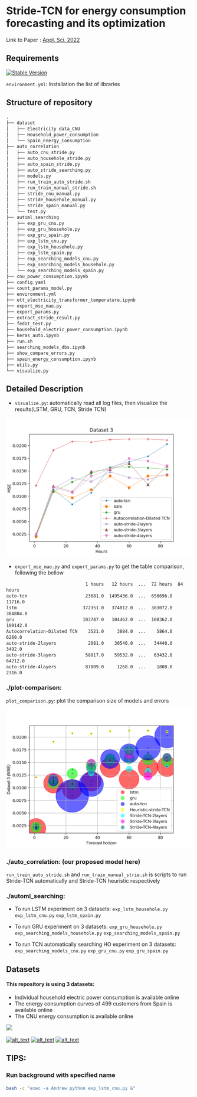# Stride-TCN for energy consumption forecasting and its optimization
Link to Paper : [Appl. Sci. 2022](https://www.mdpi.com/2076-3417/12/19/9422)

## Requirements
[![Stable Version](https://img.shields.io/badge/tcn-3.4.0-blue)](https://pypi.org/project/keras-tcn/)

`environment.yml`: Installation the list of libraries

## Structure of repository

```
.
├── dataset
│   ├── Electricity data_CNU
│   ├── Household_power_consumption
│   └── Spain_Energy_Consumption
├── auto_correlation
│   ├── auto_cnu_stride.py
│   ├── auto_househole_stride.py
│   ├── auto_spain_stride.py
│   ├── auto_stride_searching.py
│   ├── models.py
│   ├── run_train_auto_stride.sh
│   ├── run_train_manual_stride.sh
│   ├── stride_cnu_manual.py
│   ├── stride_househole_manual.py
│   ├── stride_spain_manual.py
│   └── test.py
├── automl_searching
│   ├── exp_gru_cnu.py
│   ├── exp_gru_househole.py
│   ├── exp_gru_spain.py
│   ├── exp_lstm_cnu.py
│   ├── exp_lstm_househole.py
│   ├── exp_lstm_spain.py
│   ├── exp_searching_models_cnu.py
│   ├── exp_searching_models_househole.py
│   └── exp_searching_models_spain.py
├── cnu_power_consumption.ipynb
├── config.yaml
├── count_params_model.py
├── environment.yml
├── ett_electricity_transformer_temperature.ipynb
├── export_mse_mae.py
├── export_params.py
├── extract_stride_result.py
├── fedot_test.py
├── household_electric_power_consumption.ipynb
├── keras_auto.ipynb
├── run.sh
├── searching_models_dbs.ipynb
├── show_compare_errors.py
├── spain_energy_consumption.ipynb
├── utils.py
└── visualize.py
```

## Detailed Description

* `visualize.py`: automatically read all log files, then visualize the results(LSTM, GRU, TCN, Stride TCN)

[//]: # (![MSE on dataset 3]&#40;img/img.png&#41;)
<img src="img/img.png" alt="J" width="720"/>

* `export_mse_mae.py` and `export_params.py` to get the table comparison, following the bellow

```
                              1 hours   12 hours  ...  72 hours  84 hours
auto-tcn                      23681.0  1495436.0  ...  650696.0   11716.0
lstm                         372351.0   374012.0  ...  383072.0  384884.0
gru                          103747.0   104462.0  ...  108362.0  109142.0
Autocorrelation-Dilated TCN    3521.0     3884.0  ...    5864.0    6260.0
auto-stride-2layers            2081.0    30540.0  ...   34440.0    3492.0
auto-stride-3layers           58817.0    59532.0  ...   63432.0   64212.0
auto-stride-4layers           87809.0     1268.0  ...    1808.0    2316.0
```

### ./plot-comparison:

`plot_comparison.py`: plot the comparison size of models and errors

[//]: # (![MSE on dataset 3]&#40;img/img.png&#41;)
<img src="img/accuracy_ops_modelsize.png" alt="J" width="720"/>

### ./auto_correlation: (our proposed model here)

`run_train_auto_stride.sh` and `run_train_manual_strie.sh` is scripts to run Stride-TCN automatically and Stride-TCN
heuristic respectively

### ./automl_searching:

- To run LSTM experiment on 3 datasets:
  `exp_lstm_househole.py` `exp_lstm_cnu.py` `exp_lstm_spain.py`

- To run GRU experiment on 3 datasets:
  `exp_gru_househole.py` `exp_searching_models_househole.py` `exp_searching_models_spain.py`

- To run TCN automatically searching HO experiment on 3 datasets:
  `exp_searching_models_cnu.py` `exp_gru_cnu.py` `exp_gru_spain.py`

## Datasets

#### This repository is using 3 datasets:

* Individual household electric power consumption is available online
* The energy consumption curves of 499 customers from Spain is available online
* The CNU energy consumption is available online

![](https://img.shields.io/github/downloads/{username}/{repo-name}/total.svg)

[<img alt="alt_text" height="100" src="https://octodex.github.com/images/minion.png" />](https://archive.ics.uci.edu/ml/datasets/individual+household+electric+power+consumption)
[<img alt="alt_text" height="100" src="https://octodex.github.com/images/homercat.png" />](https://fordatis.fraunhofer.de/handle/fordatis/215)
[<img alt="alt_text" height="100" src="https://octodex.github.com/images/murakamicat.png" />](https://github.com/andrewlee1807/tcns-with-nas/tree/main/Dataset/cnu-dataset)

## TIPS:

### Run background with specified name

```bash 
bash -c "exec -a Andrew python exp_lstm_cnu.py &"
```


